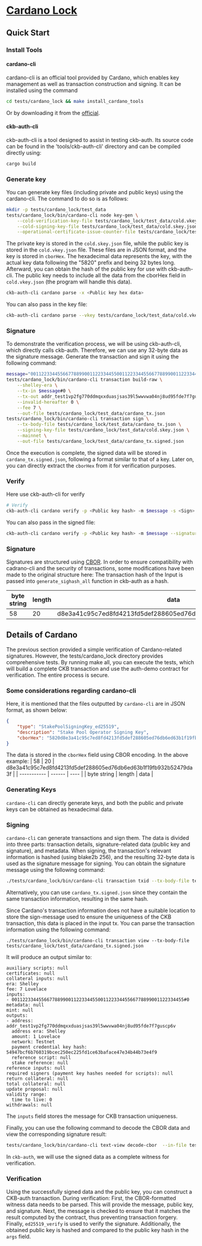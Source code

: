 # [Cardano Lock](https://cardano.org)

## Quick Start

### Install Tools
#### cardano-cli
cardano-cli is an official tool provided by Cardano, which enables key management as well as transaction construction and signing. It can be installed using the command
```bash
cd tests/cardano_lock && make install_cardano_tools
```
Or by downloading it from the [official](https://github.com/input-output-hk/cardano-node/releases/tag/8.0.0).

#### ckb-auth-cli
ckb-auth-cli is a tool designed to assist in testing ckb-auth. Its source code can be found in the 'tools/ckb-auth-cli' directory and can be compiled directly using:
```bash
cargo build
```


### Generate key
You can generate key files (including private and public keys) using the cardano-cli. The command to do so is as follows:
```bash
mkdir -p tests/cardano_lock/test_data
tests/cardano_lock/bin/cardano-cli node key-gen \
    --cold-verification-key-file tests/cardano_lock/test_data/cold.vkey.json \
    --cold-signing-key-file tests/cardano_lock/test_data/cold.skey.json \
    --operational-certificate-issue-counter-file tests/cardano_lock/test_data/cold.counter.json
```
The private key is stored in the `cold.skey.json` file, while the public key is stored in the `cold.vkey.json` file. These files are in JSON format, and the key is stored in `cborHex`. The hexadecimal data represents the key, with the actual key data following the "5820" prefix and being 32 bytes long.
Afterward, you can obtain the hash of the public key for use with ckb-auth-cli. The public key needs to include all the data from the cborHex field in `cold.vkey.json` (the program will handle this data).
```bash
ckb-auth-cli cardano parse -x <Public key hex data>
```
You can also pass in the key file:
```bash
ckb-auth-cli cardano parse --vkey tests/cardano_lock/test_data/cold.vkey.json
```

### Signature
To demonstrate the verification process, we will be using ckb-auth-cli, which directly calls ckb-auth. Therefore, we can use any 32-byte data as the signature message. Generate the transaction and sign it using the following command:
```bash
message="0011223344556677889900112233445500112233445566778899001122334455"
tests/cardano_lock/bin/cardano-cli transaction build-raw \
    --shelley-era \
    --tx-in $message#0 \
    --tx-out addr_test1vp2fg770ddmqxxduasjsas39l5wwvwa04nj8ud95fde7f7guscp6v+1 \
    --invalid-hereafter 0 \
    --fee 7 \
    --out-file tests/cardano_lock/test_data/cardano_tx.json
tests/cardano_lock/bin/cardano-cli transaction sign \
    --tx-body-file tests/cardano_lock/test_data/cardano_tx.json \
    --signing-key-file tests/cardano_lock/test_data/cold.skey.json \
    --mainnet \
    --out-file tests/cardano_lock/test_data/cardano_tx.signed.json
```
Once the execution is complete, the signed data will be stored in `cardano_tx.signed.json`, following a format similar to that of a key. Later on, you can directly extract the `cborHex` from it for verification purposes.

### Verify
Here use ckb-auth-cli for verify
```bash
# Verify
ckb-auth-cli cardano verify -p <Public key hash> -m $message -s <Sign>
```
You can also pass in the signed file:
```bash
ckb-auth-cli cardano verify -p <Public key hash> -m $message --signature_file tests/cardano_lock/test_data/cardano_tx.signed.json
```

### Signature
Signatures are structured using [CBOR](https://datatracker.ietf.org/doc/html/rfc7049). In order to ensure compatibility with cadrano-cli and the security of transactions, some modifications have been made to the original structure here:
The transaction hash of the Input is passed into ```generate_sighash_all``` function in ckb-auth as a hash.

| byte string | length | data |
| ----------- | ------ | ---- |
|          58 |     20 | d8e3a41c95c7ed8fd4213fd5def288605ed76db6ed63b1f19fb932b52479da3f |


## Details of Cardano
The previous section provided a simple verification of Cardano-related signatures. However, the tests/cardano_lock directory provides comprehensive tests. By running make all, you can execute the tests, which will build a complete CKB transaction and use the auth-demo contract for verification. The entire process is secure.

### Some considerations regarding cardano-cli
Here, it is mentioned that the files outputted by `cardano-cli` are in JSON format, as shown below:
```json
{
    "type": "StakePoolSigningKey_ed25519",
    "description": "Stake Pool Operator Signing Key",
    "cborHex": "5820d8e3a41c95c7ed8fd4213fd5def288605ed76db6ed63b1f19fb932b52479da3f"
}
```
The data is stored in the `cborHex` field using CBOR encoding. In the above example:
|          58 |     20 | d8e3a41c95c7ed8fd4213fd5def288605ed76db6ed63b1f19fb932b52479da3f |
| ----------- | ------ | ---- |
| byte string | length | data |


### Generating Keys

`cardano-cli` can directly generate keys, and both the public and private keys can be obtained as hexadecimal data.

### Signing

`cardano-cli` can generate transactions and sign them. The data is divided into three parts: transaction details, signature-related data (public key and signature), and metadata. When signing, the transaction's relevant information is hashed (using blake2b 256), and the resulting 32-byte data is used as the signature message for signing. You can obtain the signature message using the following command:
```bash
./tests/cardano_lock/bin/cardano-cli transaction txid --tx-body-file tests/cardano_lock/test_data/cardano_tx.json
```
Alternatively, you can use `cardano_tx.signed.json` since they contain the same transaction information, resulting in the same hash.

Since Cardano's transaction information does not have a suitable location to store the sign-message used to ensure the uniqueness of the CKB transaction, this data is placed in the input tx. You can parse the transaction information using the following command:
```
./tests/cardano_lock/bin/cardano-cli transaction view --tx-body-file tests/cardano_lock/test_data/cardano_tx.signed.json
```
It will produce an output similar to:
```
auxiliary scripts: null
certificates: null
collateral inputs: null
era: Shelley
fee: 7 Lovelace
inputs:
- 0011223344556677889900112233445500112233445566778899001122334455#0
metadata: null
mint: null
outputs:
- address: addr_test1vp2fg770ddmqxxduasjsas39l5wwvwa04nj8ud95fde7f7guscp6v
  address era: Shelley
  amount: 1 Lovelace
  network: Testnet
  payment credential key hash: 54947bcf6b760319bcec250ec225fd1ce63baface47e34b44b73e4f9
  reference script: null
  stake reference: null
reference inputs: null
required signers (payment key hashes needed for scripts): null
return collateral: null
total collateral: null
update proposal: null
validity range:
  time to live: 0
withdrawals: null
```
The `inputs` field stores the message for CKB transaction uniqueness.

Finally, you can use the following command to decode the CBOR data and view the corresponding signature result:
```bash
tests/cardano_lock/bin/cardano-cli text-view decode-cbor  --in-file tests/cardano_lock/test_data/cardano_tx.signed.json
```

In `ckb-auth`, we will use the signed data as a complete witness for verification.

### Verification

Using the successfully signed data and the public key, you can construct a CKB-auth transaction. During verification:
First, the CBOR-formatted witness data needs to be parsed. This will provide the message, public key, and signature.
Next, the message is checked to ensure that it matches the result computed by the contract, thus preventing transaction forgery.
Finally, `ed25519_verify` is used to verify the signature. Additionally, the obtained public key is hashed and compared to the public key hash in the `args` field.
